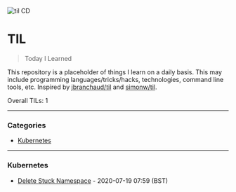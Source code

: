 ![til CD](https://github.com/nichelia/til/workflows/til%20CD/badge.svg)

# TIL

> Today I Learned

This repository is a placeholder of things I learn on a daily basis. This may include programming languages/tricks/hacks, technologies, command line tools, etc.
Inspired by [jbranchaud/til](https://github.com/jbranchaud/til) and [simonw/til](https://github.com/simonw/til/).

Overall TILs: 1

---

### Categories

* [Kubernetes](#kubernetes)

---

### Kubernetes

- [Delete Stuck Namespace](kubernetes/delete-stuck-namespace.md) - 2020-07-19 07:59 (BST)
